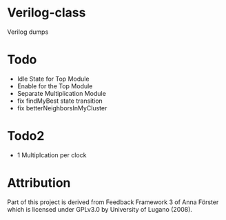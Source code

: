 # Verilog-class
Verilog dumps

# Todo
* Idle State for Top Module			
* Enable for the Top Module
* Separate Multiplication Module
* fix findMyBest state transition
* fix betterNeighborsInMyCluster

# Todo2
* 1 Multiplcation per clock

# Attribution
Part of this project is derived from Feedback Framework 3 of Anna Förster which is licensed under GPLv3.0 by University of Lugano (2008).
